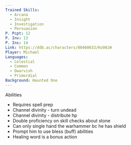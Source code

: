 ```yaml
---
Trained Skills:
  - Arcana
  - Insight
  - Investigation
  - Persuasion
P. Pcpt: 12
P. Inv: 13
P. Ins: 14
Link: https://ddb.ac/characters/80460633/Ko98iW
Player: Michael
Languages:
  - Celestial
  - Common
  - Dwarvish
  - Primordial
Background: Haunted One
---
```

Abilities

- Requires spell prep
- Channel divinity - turn undead
- Channel divinity - distribute hp
- Double proficiency on skill checks about stone
- Can only single hand the warhammer bc he has shield
- Prompt him to use bless (buff) abilities
- Healing word is a bonus action